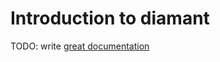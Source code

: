 # Introduction to diamant

TODO: write [great documentation](http://jacobian.org/writing/what-to-write/)
